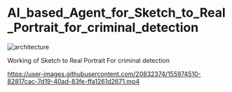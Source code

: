 # AI_based_Agent_for_Sketch_to_Real_Portrait_for_criminal_detection

![architecture](https://user-images.githubusercontent.com/20832374/155968399-663a523d-0db0-47e2-88b3-3d5600a05012.png)


Working of Sketch to Real Portrait For criminal detection

https://user-images.githubusercontent.com/20832374/155974510-82817cac-7d19-40ad-83fe-ffa1261d2671.mp4

